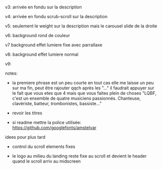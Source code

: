 

v3: arrivée en fondu sur la description

v4: arrivée en fondu scrub-scroll sur la description

v5: seulement le weight sur la description mais le carousel slide de la droite

v6: background rond de couleur

v7 background effet lumiere fixe avec parrallaxe

v8: background effet lumiere normal

v9: 






notes:
- la premiere phrase est un peu courte en tout cas elle me laisse un peu sur ma fin, peut être rajouter qqch après les "..." il faudrait appuyer sur le fait que vous etes que 4 mais que vous faites plein de choses
    "LQBF, c'est un ensemble de quatre musiciens passionnés. Chanteuse, clavériste, batteur, trombonistes, bassiste..."

- revoir les titres

- si readme mettre la police utilisée: https://github.com/googlefonts/amstelvar

idees pour plus tard

- control du scroll elements fixes

- le logo au milieu du landing reste fixe au scroll et devient le header quand le scroll arriv au midscreen
